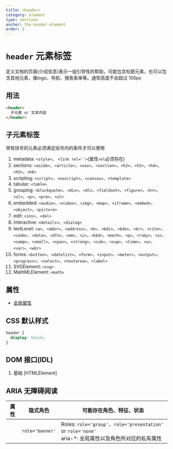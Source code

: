 ```yaml
---
title: <header>
category: element
type: sections
anchor: the-header-element
order: 2
---
```


# `header` 元素标签

定义文档的页眉(介绍信息)表示一组引导性的帮助，可能包含标题元素，也可以包含其他元素，像logo、导航、搜索表单等。通常高度不会超过 100px

## 用法

```html
<header>
  子元素 or 文本内容
</header>
```

## 子元素标签

带有括号的元素必须满足括号内的条件才可以使用

1. metadata: `<style>`、 `<link rel=''>`(属性`rel`必须存在)
1. sections: `<aside>`、`<article>`、`<nav>`、`<section>`、`<h2>`、`<h3>`、`<h4>`、`<h5>`、`<h6>`
1. scripting: `<script>`、`<noscript>`、`<canvas>`、`<template>`
1. tabular: `<table>`
1. grouping: `<blockquote>`、`<div>`、`<dl>`、`<fieldset>`、`<figure>`、`<hr>`、`<ol>`、`<p>`、`<pre>`、`<ul>`
1. embedded: `<audio>`、`<video>`、`<img>`、`<map>`、`<iframe>`、`<embed>`、`<object>`、`<picture>`
1. edit: `<ins>`、`<del>`
1. interactive: `<details>`、`<dialog>`
1. textLevel: `<a>`、`<abbr>`、`<address>`、`<b>`、`<bdi>`、`<bdo>`、`<br>`、`<cite>`、`<code>`、`<data>`、`<dfn>`、`<em>`、`<i>`、`<kbd>`、`<mark>`、`<q>`、`<ruby>`、`<s>`、`<samp>`、`<small>`、`<span>`、`<strong>`、`<sub>`、`<sup>`、`<time>`、`<u>`、`<var>`、`<wbr>`
1. forms: `<button>`、`<datelist>`、`<form>`、`<input>`、`<meter>`、`<output>`、`<progress>`、`<select>`、`<textarea>`、`<label>`
1. SVGElement: `<svg>`
1. MathMLElement: `<math>`

## 属性

* [全局属性](/front-end/HTML/attribute#anchor-全局属性)

## CSS 默认样式

```css
header {
  display: block;
}
```

## DOM 接口(IDL)

1. 基础 [HTMLElement]

## ARIA 无障碍阅读

| 属性 | 隐式角色 | 可能存在角色、特征、状态 |
| ---- | ---- | ---- |
| | `role='banner'` | Roles: `role='group'`、`role='presentation'` or `role='none'` <br> aria-*: 全局属性以及角色所对应的私有属性 |
